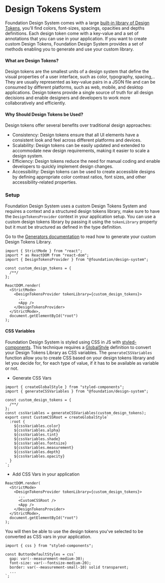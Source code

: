 # Design Tokens System

Foundation Design System comes with a large [built-in library of Design Tokens](?path=/docs/assets--documentation), you'll find colors, font-sizes, spacings, opacities and depths definitions. Each design token come with a key-value and a set of annotations that you can use in your application. If you want to create custom Design Tokens, Foundation Design System provides a set of methods enabling you to generate and use your custom library.

#### What are Design Tokens?

Design tokens are the smallest units of a design system that define the visual properties of a user interface, such as color, typography, spacing,.. They are usually represented as key-value pairs in a JSON file and can be consumed by different platforms, such as web, mobile, and desktop applications. Design tokens provide a single source of truth for all design decisions and enable designers and developers to work more collaboratively and efficiently.

#### Why Should Design Tokens be Used?

Design tokens offer several benefits over traditional design approaches:

- Consistency: Design tokens ensure that all UI elements have a consistent look and feel across different platforms and devices.
- Scalability: Design tokens can be easily updated and extended to accommodate new design requirements, making it easier to scale a design system.
- Efficiency: Design tokens reduce the need for manual coding and enable developers to quickly implement design changes.
- Accessibility: Design tokens can be used to create accessible designs by defining appropriate color contrast ratios, font sizes, and other accessibility-related properties.

### Setup

Foundation Design System uses a custom Design Tokens System and requires a context and a structured design tokens library, make sure to have the `DesignTokensProvider` context in your application setup. You can use a custom design tokens library by passing it using the `tokenLibrary` property but it must be structured as defined in the type definition.

Go to the [Generators documentation](?path=/docs/generators--documentation) to read how to generate your custom Design Tokens Library.

```tsx
import { StrictMode } from "react";
import * as ReactDOM from "react-dom";
import { DesignTokensProvider } from "@foundation/design-system";

const custom_design_tokens = {
  /**/
};

ReactDOM.render(
  <StrictMode>
    <DesignTokensProvider tokenLibrary={custom_design_tokens}>
      ...
      <App />
    </DesignTokensProvider>
  </StrictMode>,
  document.getElementById("root")
);
```

#### CSS Variables

Foundation Design System is styled using CSS in JS with [styled-components](https://styled-components.com/). This technique requires a [GlobalStyle](https://styled-components.com/docs/faqs#note-regarding-css-import-and-createglobalstyle) definition to convert your Design Tokens Library as CSS variables. The `generateCSSVariables` function allow you to create CSS based on your design tokens library and let you decide for, for each type of value, if it has to be available as variable or not.

- Generate CSS Vars

```tsx
import { createGlobalStyle } from "styled-components";
import { generateCSSVariables } from "@foundation/design-system";

const custom_design_tokens = {
  /**/
};
const cssVariables = generateCSSVariables(custom_design_tokens);
export const CustomCSSRoot = createGlobalStyle`
  :root {
    ${cssVariables.color}
    ${cssVariables.alpha}
    ${cssVariables.tint}
    ${cssVariables.shade}
    ${cssVariables.fontsize}
    ${cssVariables.measurement}
    ${cssVariables.depth}
    ${cssVariables.opacity}
  }
`;
```

- Add CSS Vars in your application

```tsx
ReactDOM.render(
  <StrictMode>
    <DesignTokensProvider tokenLibrary={custom_design_tokens}>
      ...
      <CustomCSSRoot />
      <App />
    </DesignTokensProvider>
  </StrictMode>,
  document.getElementById("root")
);
```

You will then be able to use the design tokens you've selected to be converted as CSS vars in your application.

```tsx
import { css } from "styled-components";

const ButtonDefaultStyles = css`
  gap: var(--measurement-medium-30);
  font-size: var(--fontsize-medium-20);
  border: var(--measurement-small-10) solid transparent;
  ...
`;
```
